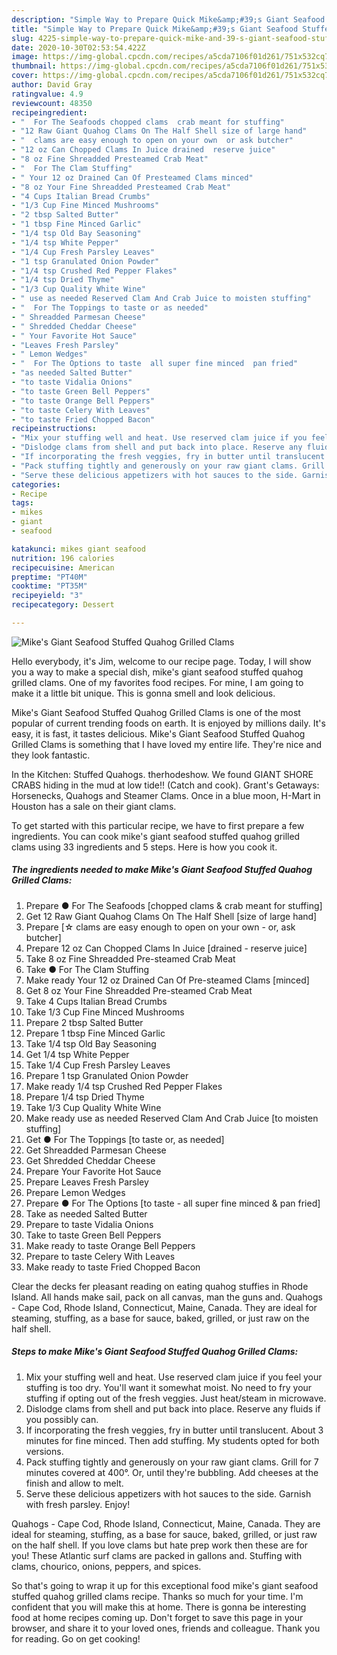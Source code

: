 ```yaml
---
description: "Simple Way to Prepare Quick Mike&amp;#39;s Giant Seafood Stuffed Quahog Grilled Clams"
title: "Simple Way to Prepare Quick Mike&amp;#39;s Giant Seafood Stuffed Quahog Grilled Clams"
slug: 4225-simple-way-to-prepare-quick-mike-and-39-s-giant-seafood-stuffed-quahog-grilled-clams
date: 2020-10-30T02:53:54.422Z
image: https://img-global.cpcdn.com/recipes/a5cda7106f01d261/751x532cq70/mikes-giant-seafood-stuffed-quahog-grilled-clams-recipe-main-photo.jpg
thumbnail: https://img-global.cpcdn.com/recipes/a5cda7106f01d261/751x532cq70/mikes-giant-seafood-stuffed-quahog-grilled-clams-recipe-main-photo.jpg
cover: https://img-global.cpcdn.com/recipes/a5cda7106f01d261/751x532cq70/mikes-giant-seafood-stuffed-quahog-grilled-clams-recipe-main-photo.jpg
author: David Gray
ratingvalue: 4.9
reviewcount: 48350
recipeingredient:
- "  For The Seafoods chopped clams  crab meant for stuffing"
- "12 Raw Giant Quahog Clams On The Half Shell size of large hand"
- "  clams are easy enough to open on your own  or ask butcher"
- "12 oz Can Chopped Clams In Juice drained  reserve juice"
- "8 oz Fine Shreadded Presteamed Crab Meat"
- "  For The Clam Stuffing"
- " Your 12 oz Drained Can Of Presteamed Clams minced"
- "8 oz Your Fine Shreadded Presteamed Crab Meat"
- "4 Cups Italian Bread Crumbs"
- "1/3 Cup Fine Minced Mushrooms"
- "2 tbsp Salted Butter"
- "1 tbsp Fine Minced Garlic"
- "1/4 tsp Old Bay Seasoning"
- "1/4 tsp White Pepper"
- "1/4 Cup Fresh Parsley Leaves"
- "1 tsp Granulated Onion Powder"
- "1/4 tsp Crushed Red Pepper Flakes"
- "1/4 tsp Dried Thyme"
- "1/3 Cup Quality White Wine"
- " use as needed Reserved Clam And Crab Juice to moisten stuffing"
- "  For The Toppings to taste or as needed"
- " Shreadded Parmesan Cheese"
- " Shredded Cheddar Cheese"
- " Your Favorite Hot Sauce"
- "Leaves Fresh Parsley"
- " Lemon Wedges"
- "  For The Options to taste  all super fine minced  pan fried"
- "as needed Salted Butter"
- "to taste Vidalia Onions"
- "to taste Green Bell Peppers"
- "to taste Orange Bell Peppers"
- "to taste Celery With Leaves"
- "to taste Fried Chopped Bacon"
recipeinstructions:
- "Mix your stuffing well and heat. Use reserved clam juice if you feel your stuffing is too dry. You&#39;ll want it somewhat moist. No need to fry your stuffing if opting out of the fresh veggies. Just heat/steam in microwave."
- "Dislodge clams from shell and put back into place. Reserve any fluids if you possibly can."
- "If incorporating the fresh veggies, fry in butter until translucent. About 3 minutes for fine minced. Then add stuffing. My students opted for both versions."
- "Pack stuffing tightly and generously on your raw giant clams. Grill for 7 minutes covered at 400°. Or, until they&#39;re bubbling. Add cheeses at the finish and allow to melt."
- "Serve these delicious appetizers with hot sauces to the side. Garnish with fresh parsley. Enjoy!"
categories:
- Recipe
tags:
- mikes
- giant
- seafood

katakunci: mikes giant seafood 
nutrition: 196 calories
recipecuisine: American
preptime: "PT40M"
cooktime: "PT35M"
recipeyield: "3"
recipecategory: Dessert

---
```



![Mike&#39;s Giant Seafood Stuffed Quahog Grilled Clams](https://img-global.cpcdn.com/recipes/a5cda7106f01d261/751x532cq70/mikes-giant-seafood-stuffed-quahog-grilled-clams-recipe-main-photo.jpg)

Hello everybody, it's Jim, welcome to our recipe page. Today, I will show you a way to make a special dish, mike&#39;s giant seafood stuffed quahog grilled clams. One of my favorites food recipes. For mine, I am going to make it a little bit unique. This is gonna smell and look delicious.

Mike&#39;s Giant Seafood Stuffed Quahog Grilled Clams is one of the most popular of current trending foods on earth. It is enjoyed by millions daily. It's easy, it is fast, it tastes delicious. Mike&#39;s Giant Seafood Stuffed Quahog Grilled Clams is something that I have loved my entire life. They're nice and they look fantastic.

In the Kitchen: Stuffed Quahogs. therhodeshow. We found GIANT SHORE CRABS hiding in the mud at low tide!! (Catch and cook). Grant&#39;s Getaways: Horsenecks, Quahogs and Steamer Clams. Once in a blue moon, H-Mart in Houston has a sale on their giant clams.


To get started with this particular recipe, we have to first prepare a few ingredients. You can cook mike&#39;s giant seafood stuffed quahog grilled clams using 33 ingredients and 5 steps. Here is how you cook it.

<!--inarticleads1-->

##### The ingredients needed to make Mike&#39;s Giant Seafood Stuffed Quahog Grilled Clams:

1. Prepare  ● For The Seafoods [chopped clams &amp; crab meant for stuffing]
1. Get 12 Raw Giant Quahog Clams On The Half Shell [size of large hand]
1. Prepare  [☆ clams are easy enough to open on your own - or, ask butcher]
1. Prepare 12 oz Can Chopped Clams In Juice [drained - reserve juice]
1. Take 8 oz Fine Shreadded Pre-steamed Crab Meat
1. Take  ● For The Clam Stuffing
1. Make ready  Your 12 oz Drained Can Of Pre-steamed Clams [minced]
1. Get 8 oz Your Fine Shreadded Pre-steamed Crab Meat
1. Take 4 Cups Italian Bread Crumbs
1. Take 1/3 Cup Fine Minced Mushrooms
1. Prepare 2 tbsp Salted Butter
1. Prepare 1 tbsp Fine Minced Garlic
1. Take 1/4 tsp Old Bay Seasoning
1. Get 1/4 tsp White Pepper
1. Take 1/4 Cup Fresh Parsley Leaves
1. Prepare 1 tsp Granulated Onion Powder
1. Make ready 1/4 tsp Crushed Red Pepper Flakes
1. Prepare 1/4 tsp Dried Thyme
1. Take 1/3 Cup Quality White Wine
1. Make ready  use as needed Reserved Clam And Crab Juice [to moisten stuffing]
1. Get  ● For The Toppings [to taste or, as needed]
1. Get  Shreadded Parmesan Cheese
1. Get  Shredded Cheddar Cheese
1. Prepare  Your Favorite Hot Sauce
1. Prepare Leaves Fresh Parsley
1. Prepare  Lemon Wedges
1. Prepare  ● For The Options [to taste - all super fine minced &amp; pan fried]
1. Take as needed Salted Butter
1. Prepare to taste Vidalia Onions
1. Take to taste Green Bell Peppers
1. Make ready to taste Orange Bell Peppers
1. Prepare to taste Celery With Leaves
1. Make ready to taste Fried Chopped Bacon


Clear the decks fer pleasant reading on eating quahog stuffies in Rhode Island. All hands make sail, pack on all canvas, man the guns and. Quahogs - Cape Cod, Rhode Island, Connecticut, Maine, Canada. They are ideal for steaming, stuffing, as a base for sauce, baked, grilled, or just raw on the half shell. 

<!--inarticleads2-->

##### Steps to make Mike&#39;s Giant Seafood Stuffed Quahog Grilled Clams:

1. Mix your stuffing well and heat. Use reserved clam juice if you feel your stuffing is too dry. You&#39;ll want it somewhat moist. No need to fry your stuffing if opting out of the fresh veggies. Just heat/steam in microwave.
1. Dislodge clams from shell and put back into place. Reserve any fluids if you possibly can.
1. If incorporating the fresh veggies, fry in butter until translucent. About 3 minutes for fine minced. Then add stuffing. My students opted for both versions.
1. Pack stuffing tightly and generously on your raw giant clams. Grill for 7 minutes covered at 400°. Or, until they&#39;re bubbling. Add cheeses at the finish and allow to melt.
1. Serve these delicious appetizers with hot sauces to the side. Garnish with fresh parsley. Enjoy!


Quahogs - Cape Cod, Rhode Island, Connecticut, Maine, Canada. They are ideal for steaming, stuffing, as a base for sauce, baked, grilled, or just raw on the half shell. If you love clams but hate prep work then these are for you! These Atlantic surf clams are packed in gallons and. Stuffing with clams, chourico, onions, peppers, and spices. 

So that's going to wrap it up for this exceptional food mike&#39;s giant seafood stuffed quahog grilled clams recipe. Thanks so much for your time. I'm confident that you will make this at home. There is gonna be interesting food at home recipes coming up. Don't forget to save this page in your browser, and share it to your loved ones, friends and colleague. Thank you for reading. Go on get cooking!
